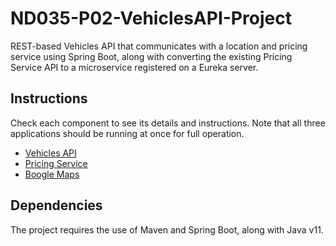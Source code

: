 # ND035-P02-VehiclesAPI-Project

REST-based Vehicles API that communicates with a location and pricing service using Spring Boot, along with converting the existing Pricing Service API to a microservice registered on a Eureka server.

## Instructions

Check each component to see its details and instructions. Note that all three applications
should be running at once for full operation.

- [Vehicles API](vehicles-api/README.md)
- [Pricing Service](pricing-service/README.md)
- [Boogle Maps](boogle-maps/README.md)

## Dependencies

The project requires the use of Maven and Spring Boot, along with Java v11.

